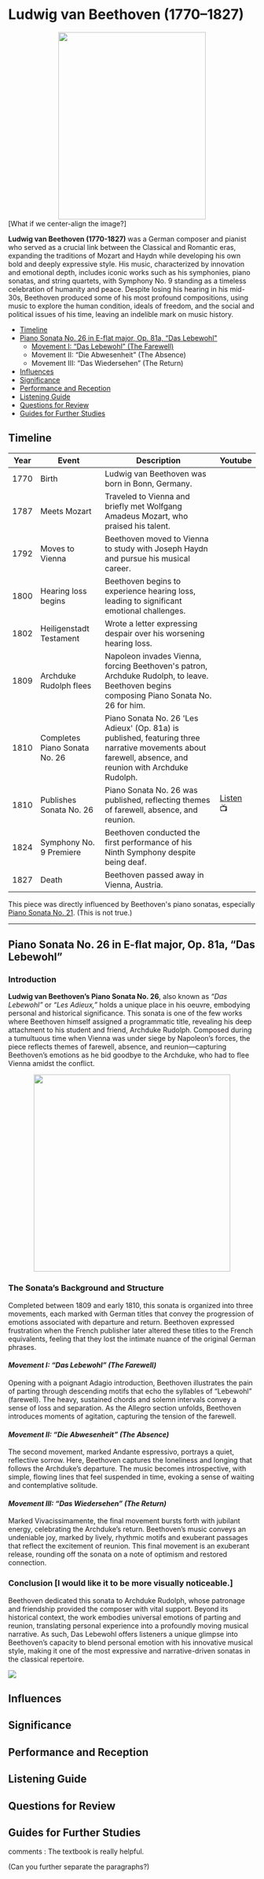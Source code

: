 # Ludwig van Beethoven (1770–1827)

<div align="center">
<img src="beethoven26.png" width="300" height="380">
</div>
[What if we center-align the image?]

**Ludwig van Beethoven (1770-1827)** was a German composer and pianist who served as a crucial link between the Classical and Romantic eras, expanding the traditions of Mozart and Haydn while developing his own bold and deeply expressive style. His music, characterized by innovation and emotional depth, includes iconic works such as his symphonies, piano sonatas, and string quartets, with Symphony No. 9 standing as a timeless celebration of humanity and peace. Despite losing his hearing in his mid-30s, Beethoven produced some of his most profound compositions, using music to explore the human condition, ideals of freedom, and the social and political issues of his time, leaving an indelible mark on music history.

- [Timeline](#timeline)
- [Piano Sonata No. 26 in E-flat major, Op. 81a, “Das Lebewohl"](#piano-sonata-no-26-in-e-flat-major-op-81a-das-lebewohl)
  -  [Movement I: “Das Lebewohl” (The Farewell)](#movment-i-das-lebewohl-the-farewell)
  -  Movement II: “Die Abwesenheit” (The Absence)
  -  Movement III: “Das Wiedersehen” (The Return)
- [Influences](#influences)
- [Significance](#significance)
- [Performance and Reception](#performance-and-reception)
- [Listening Guide](#listening-guide)
- [Questions for Review](#questions-for-review)
- [Guides for Further Studies](#guides-for-further-studies)

## Timeline

| Year | Event | Description                                                                                                      | Youtube |
| ---- | ----- | ---------------------------------------------------------------------------------------------------------------- | ------- |
| 1770	| Birth	| Ludwig van Beethoven was born in Bonn, Germany.                                                                  |         |
| 1787	| Meets Mozart	| Traveled to Vienna and briefly met Wolfgang Amadeus Mozart, who praised his talent.                       |         |
| 1792	| Moves to Vienna	| Beethoven moved to Vienna to study with Joseph Haydn and pursue his musical career.                    |         |
| 1800	| Hearing loss begins	| Beethoven begins to experience hearing loss, leading to significant emotional challenges.          |         |
| 1802	| Heiligenstadt Testament	| Wrote a letter expressing despair over his worsening hearing loss.                             |         |
| 1809	| Archduke Rudolph flees	| Napoleon invades Vienna, forcing Beethoven's patron, Archduke Rudolph, to leave. Beethoven begins composing Piano Sonata No. 26 for him.                                                                                                      |         |
| 1810	| Completes Piano Sonata No. 26	| Piano Sonata No. 26 'Les Adieux' (Op. 81a) is published, featuring three narrative movements about farewell, absence, and reunion with Archduke Rudolph.                                                                             |         |
| 1810	| Publishes Sonata No. 26	| Piano Sonata No. 26 was published, reflecting themes of farewell, absence, and reunion.        | [Listen](https://youtu.be/6c9B3K4ii-c?si=PcrhJ5FE2cs3OTSn) :tv: |
| 1824	| Symphony No. 9 Premiere	| Beethoven conducted the first performance of his Ninth Symphony despite being deaf.            |         |
| 1827	| Death	| Beethoven passed away in Vienna, Austria.                                                                        |         |

This piece was directly influenced by Beethoven's piano sonatas, especially [Piano Sonata No. 21](beehoven-piano-sonata-no.21.md). (This is not true.)

---

## Piano Sonata No. 26 in E-flat major, Op. 81a, “Das Lebewohl”

### Introduction
**Ludwig van Beethoven’s Piano Sonata No. 26**, also known as *“Das Lebewohl”* or *“Les Adieux,”* holds a unique place in his oeuvre, embodying personal and historical significance. This sonata is one of the few works where Beethoven himself assigned a programmatic title, revealing his deep attachment to his student and friend, Archduke Rudolph. Composed during a tumultuous time when Vienna was under siege by Napoleon’s forces, the piece reflects themes of farewell, absence, and reunion—capturing Beethoven’s emotions as he bid goodbye to the Archduke, who had to flee Vienna amidst the conflict.

<div align="center">
<img src="rudolph.png" width="400" hight="400">
</div>

### The Sonata’s Background and Structure
Completed between 1809 and early 1810, this sonata is organized into three movements, each marked with German titles that convey the progression of emotions associated with departure and return. Beethoven expressed frustration when the French publisher later altered these titles to the French equivalents, feeling that they lost the intimate nuance of the original German phrases.

 #### ***Movement I: “Das Lebewohl” (The Farewell)***
 
Opening with a poignant Adagio introduction, Beethoven illustrates the pain of parting through descending motifs that echo the syllables of “Lebewohl” (farewell). The heavy, sustained chords and solemn intervals convey a sense of loss and separation. As the Allegro section unfolds, Beethoven introduces moments of agitation, capturing the tension of the farewell.

 #### ***Movement II: “Die Abwesenheit” (The Absence)***
 
The second movement, marked Andante espressivo, portrays a quiet, reflective sorrow. Here, Beethoven captures the loneliness and longing that follows the Archduke’s departure. The music becomes introspective, with simple, flowing lines that feel suspended in time, evoking a sense of waiting and contemplative solitude.

 #### ***Movement III: “Das Wiedersehen” (The Return)***
 
Marked Vivacissimamente, the final movement bursts forth with jubilant energy, celebrating the Archduke’s return. Beethoven’s music conveys an undeniable joy, marked by lively, rhythmic motifs and exuberant passages that reflect the excitement of reunion. This final movement is an exuberant release, rounding off the sonata on a note of optimism and restored connection.

### Conclusion [I would like it to be more visually noticeable.]
Beethoven dedicated this sonata to Archduke Rudolph, whose patronage and friendship provided the composer with vital support. Beyond its historical context, the work embodies universal emotions of parting and reunion, translating personal experience into a profoundly moving musical narrative. As such, Das Lebewohl offers listeners a unique glimpse into Beethoven’s capacity to blend personal emotion with his innovative musical style, making it one of the most expressive and narrative-driven sonatas in the classical repertoire.

<img src="das_lebewohl.png">

## Influences

## Significance

## Performance and Reception

## Listening Guide

## Questions for Review

## Guides for Further Studies

comments : The textbook is really helpful.

(Can you further separate the paragraphs?)
